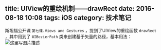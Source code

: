 title:  UIView的重绘机制——drawRect 
date: 2016-08-18 10:08
tags: iOS
category: 技术笔记
---

斯坦福公开课 ` 第七课.Views and Gestures ` ，提到了UIView的重绘函数 ` drawRect ` ，其中用到了 `
UIBezierPath ` 类来创建基于矢量的路径，基本用法：  
![这里写图片描述](http://img.blog.csdn.net/20160818100644956)

<!--more-->
